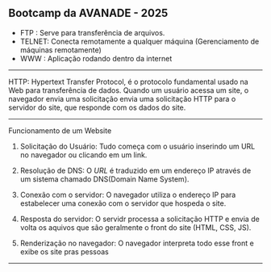 ## Bootcamp da AVANADE - 2025

- FTP : Serve para transferência de arquivos.
- TELNET: Conecta remotamente a qualquer máquina (Gerenciamento de máquinas remotamente)
- WWW : Aplicação rodando dentro da internet


------

HTTP: Hypertext Transfer Protocol, é o protocolo fundamental usado na Web para transferência de dados. Quando um usuário acessa um site, o navegador envia uma solicitação envia uma solicitação HTTP para o servidor do site, que responde com os dados do site.


----------------------------------------------------------------------

Funcionamento de um Website 

1. Solicitação do Usuário: Tudo começa com o usuário inserindo um URL no navegador ou clicando em um link.

2. Resolução de DNS: O *URL* é traduzido em um endereço IP através de um sistema chamado DNS(Domain Name System).

3. Conexão com o servidor: O navegador utiliza o endereço IP para estabelecer uma conexão com o servidor que hospeda o site.

4. Resposta do servidor: O servidr processa a solicitação HTTP e envia de volta os aquivos que são geralmente o front do site (HTML, CSS, JS).

5. Renderização no navegador: O navegador interpreta todo esse front e exibe os site pras pessoas

----------------------------------------------------------------------